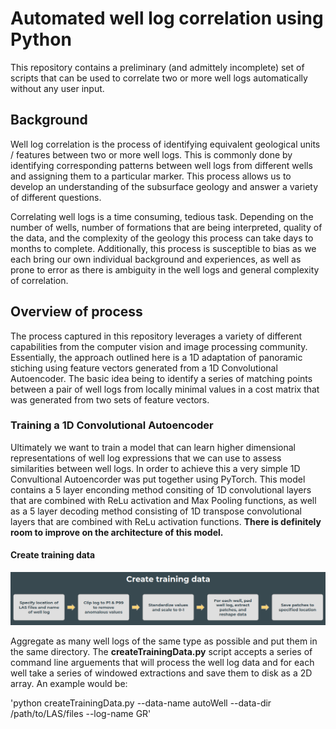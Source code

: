 # Automated well log correlation using Python

This repository contains a preliminary (and admittely incomplete) set of scripts that can be used to correlate two or more well logs automatically without any user input.

## Background

Well log correlation is the process of identifying equivalent geological units / features between two or more well logs.  This is commonly done by identifying corresponding patterns between well logs from different wells and assigning them to a particular marker.  This process allows us to develop an understanding of the subsurface geology and answer a variety of different questions.

Correlating well logs is a time consuming, tedious task.  Depending on the number of wells,  number of formations that are being interpreted, quality of the data, and the complexity of the geology this process can take days to months to complete.  Additionally, this process is susceptible to bias as we each bring our own individual background and experiences, as well as prone to error as there is ambiguity in the well logs and general complexity of correlation.

## Overview of process

The process captured in this repository leverages a variety of different capabilities from the computer vision and image processing community.  Essentially, the approach outlined here is a 1D adaptation of panoramic stiching using feature vectors generated from a 1D Convolutional Autoencoder.  The basic idea being to identify a series of matching points between a pair of well logs from locally minimal values in a cost matrix that was generated from two sets of feature vectors.

### Training a 1D Convolutional Autoencoder

Ultimately we want to train a model that can learn higher dimensional representations of well log expressions that we can use to assess similarities between well logs.  In order to achieve this a very simple 1D Convultional Autoencorder was put together using PyTorch.  This model contains a 5 layer enconding method consiting of 1D convolutional layers that are combined with ReLu activation and Max Pooling functions, as well as a 5 layer decoding method consisting of 1D transpose convolutional layers that are combined with ReLu activation functions.  **There is definitely room to improve on the architecture of this model.**

#### Create training data

![Create training data workflow](/images/createTrainingDataWorkflow.png)

Aggregate as many well logs of the same type as possible and put them in the same directory.  The **createTrainingData.py** script accepts a series of command line arguements that will process the well log data and for each well take a series of windowed extractions and save them to disk as a 2D array.  An example would be:

'python createTrainingData.py --data-name autoWell --data-dir /path/to/LAS/files --log-name GR'